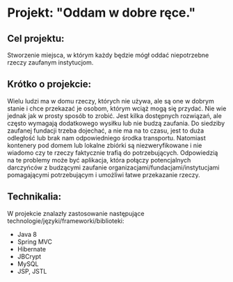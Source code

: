 # Projekt: "Oddam w dobre ręce."
## Cel projektu: 
Stworzenie miejsca, w którym każdy będzie mógł oddać niepotrzebne rzeczy zaufanym instytucjom.

## Krótko o projekcie:
Wielu ludzi ma w domu rzeczy, których nie używa, ale są one w dobrym stanie i chce przekazać je osobom, którym wciąż mogą się przydać. Nie wie jednak jak w prosty sposób to zrobić. Jest kilka dostępnych rozwiązań, ale często wymagają dodatkowego wysiłku lub nie budzą zaufania.  Do siedziby zaufanej fundacji trzeba dojechać, a nie ma na to czasu, jest to duża odległość lub brak nam odpowiedniego środka transportu. Natomiast kontenery pod domem lub lokalne zbiórki są niezweryfikowane i nie wiadomo czy te rzeczy faktycznie trafią do potrzebujących. Odpowiedzią na te problemy może być aplikacja, która połączy potencjalnych darczyńców z budzącymi zaufanie organizacjami/fundacjami/instytucjami pomagającymi potrzebującym i umożliwi łatwe przekazanie rzeczy.

## Technikalia:
W projekcie znalazły zastosowanie następujące technologie/języki/frameworki/biblioteki:

- Java 8
- Spring MVC
- Hibernate
- JBCrypt
- MySQL
- JSP, JSTL
